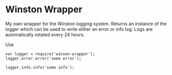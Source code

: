 # Winston Wrapper

My own wrapper for the Winston logging system. Returns an instance
of the logger which can be used to write either an error or info log. Logs are automatically rotated every 24 hours.

Use

    var logger = require('winson-wrapper');
    logger.error.error('some error');

    logger.info.info('some info');



